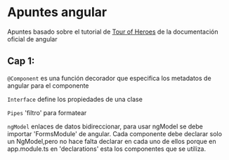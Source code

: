 # Apuntes angular 

Apuntes basado sobre el tutorial de [Tour of Heroes](https://angular.io/tutorial/tour-of-heroes/toh-pt1) de la documentación oficial de angular 

## Cap 1:

`@Component` es una función decorador que especifica los metadatos de angular para el componente

`Interface` define los propiedades de una clase

`Pipes` 'filtro' para formatear 

`ngModel` enlaces de datos bidireccionar, para usar ngModel se debe importar 'FormsModule' de angular. 
Cada componente debe declarar solo un NgModel,pero no hace falta declarar en cada uno de ellos porque en app.module.ts en 'declarations' esta los componentes que se utiliza.

